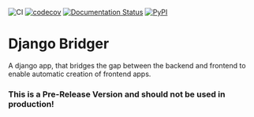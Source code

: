 ![CI](https://github.com/intellineers/django-bridger/workflows/CI/badge.svg)
[![codecov](https://codecov.io/gh/intellineers/django-bridger/branch/master/graph/badge.svg)](https://codecov.io/gh/intellineers/django-bridger)
[![Documentation Status](https://readthedocs.org/projects/django-bridger/badge/?version=latest)](https://django-bridger.readthedocs.io/en/latest/?badge=latest)
[![PyPI](https://img.shields.io/pypi/v/django-bridger?color=%23386fa4)](https://pypi.org/project/django-bridger/)


# Django Bridger
A django app, that bridges the gap between the backend and frontend to enable automatic creation of frontend apps.

### This is a Pre-Release Version and should not be used in production!
